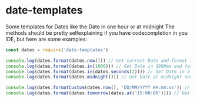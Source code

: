 # date-templates
 Some templates for Dates like the Date in one hour or at midnight
 The methods should be pretty selfexplaining if you have codecompletion in you IDE, but here are some examples:

```js
const dates = require('date-templates')

console.log(dates.format(dates.now())) // Get current Date and format it
console.log(dates.format(dates.in(1000))) // Get Date in 1000ms and format it
console.log(dates.format(dates.in(dates.seconds(2)))) // Get Date in 2 seconds and format it
console.log(dates.format(dates.midnight())) // Get Date at midnight and format it

console.log(dates.formatCustom(dates.now(), 'DD/MM/YYYY HH:mm:ss')) // Get current Date and format it using a custom template
console.log(dates.format(dates.tomorrow(dates.at('15:00:00')))) // Get Date tomorrow at 15:00:00 and format it
```
